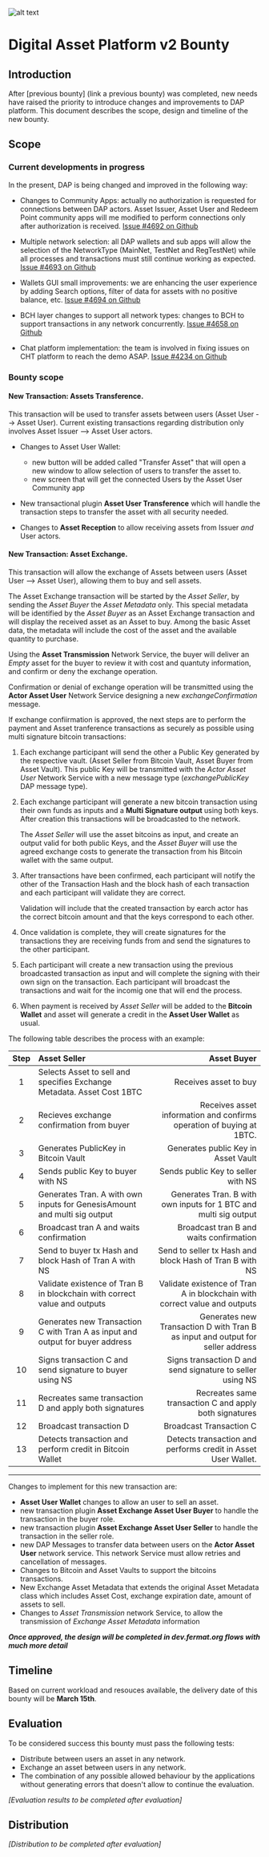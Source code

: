 ![alt text](https://github.com/bitDubai/media-kit/blob/master/MediaKit/Fermat%20Branding/Fermat%20Logotype/Fermat_Logo_3D.png "Fermat Logo")

# Digital Asset Platform v2 Bounty

## Introduction

After [previous bounty] (link a previous bounty) was completed, new needs have raised the priority to introduce changes and improvements to DAP platform. This document describes the scope, design and timeline of the new bounty.

## Scope

### Current developments in progress

In the present, DAP is being changed and improved in the following way:

* Changes to Community Apps: actually no authorization is requested for connections between DAP actors. Asset Issuer, Asset User and Redeem Point community apps will me modified to perform connections only after authorization is received. [Issue #4692 on Github](https://github.com/bitDubai/fermat/issues/4692)

* Multiple network selection: all DAP wallets and sub apps will allow the selection of the NetworkType (MainNet, TestNet and RegTestNet) while all processes and transactions must still continue working as expected. [Issue #4693 on Github](https://github.com/bitDubai/fermat/issues/4693)

* Wallets GUI small improvements: we are enhancing the user experience by adding Search options, filter of data for assets with no positive balance, etc. [Issue #4694 on Github](https://github.com/bitDubai/fermat/issues/4694)

* BCH layer changes to support all network types: changes to BCH to support transactions in any network concurrently. [Issue #4658 on Github](https://github.com/bitDubai/fermat/issues/4658)

* Chat platform implementation: the team is involved in fixing issues on CHT platform to reach the demo ASAP. [Issue #4234 on Github](https://github.com/bitDubai/fermat/issues/4234)


### Bounty scope

#### New Transaction: Assets Transference.

This transaction will be used to transfer assets between users (Asset User --> Asset User). Current existing transactions regarding distribution only involves Asset Issuer --> Asset User actors.

* Changes to Asset User Wallet: 
    * new button will be added called "Transfer Asset" that will open a new window to allow selection of users to transfer the asset to.
    * new screen that will get the connected Users by the Asset User Community app
    
* New transactional plugin **Asset User Transference** which will handle the transaction steps to transfer the asset with all security needed.

* Changes to **Asset Reception** to allow receiving assets from Issuer *and* User actors.
    
#### New Transaction: Asset Exchange.

This transaction will allow the exchange of Assets between users (Asset User --> Asset User), allowing them to buy and sell assets.

The Asset Exchange transaction will be started by the *Asset Seller*, by sending the *Asset Buyer* the *Asset Metadata* only. This special metadata will be identified by the *Asset Buyer* as an Asset Exchange transaction and will display the received asset as an Asset to buy. Among the basic Asset data, the metadata will include the cost of the asset and the available quantity to purchase.

Using the **Asset Transmission** Network Service, the buyer will deliver an *Empty* asset for the buyer to review it with cost and quantuty information, and confirm or deny the exchange operation.

Confirmation or denial of exchange operation will be transmitted using the **Actor Asset User** Network Service designing a new *exchangeConfirmation* message.

If exchange confiirmation is approved, the next steps are to perform the payment and Asset tranference transactions as securely as possible using multi signature bitcoin transactions:

1. Each exchange participant will send the other a Public Key generated by the respective vault. (Asset Seller from Bitcoin Vault, Asset Buyer from Asset Vault). This public Key will be transmitted with the *Actor Asset User* Network Service with a new message type (*exchangePublicKey* DAP message type).

2. Each exchange participant will generate a new bitcoin transaction using their own funds as inputs and a **Multi Signature output** using both keys. After creation this transactions will be broadcasted to the network.

    The *Asset Seller* will use the asset bitcoins as input, and create an output valid for both public Keys, and the *Asset Buyer* will use the agreed exchange costs to generate the transaction from his Bitcoin wallet with the same output. 

3. After transactions have been confirmed, each participant will notify the other of the Transaction Hash and the block hash of each transaction and each participant will validate they are correct.

    Validation will include that the created transaction by earch actor has the correct bitcoin amount and that the keys correspond to each other.

4. Once validation is complete, they will create signatures for the transactions they are receiving funds from and send the signatures to the other participant.

5. Each participant will create a new transaction using the previous broadcasted transaction as input and will complete the signing with their own sign on the transaction. Each participant will broadcast the transactions and wait for the incomig one that will end the process.

6. When payment is received by *Asset Seller* will be added to the **Bitcoin Wallet** and asset will generate a credit in the **Asset User Wallet** as usual.

The following table describes the process with an example:

| Step | Asset Seller | Asset Buyer |
|:---:|:---|---:|
|1|Selects Asset to sell and specifies Exchange Metadata. Asset Cost 1BTC | Receives asset to buy|
|2| Recieves exchange confirmation from buyer | Receives asset information and confirms operation of buying at 1BTC.|
|3| Generates PublicKey in Bitcoin Vault | Generates public Key in Asset Vault|
|4| Sends public Key to buyer with NS | Sends public Key to seller with NS|
|5| Generates Tran. A with own inputs for GenesisAmount and multi sig output | Generates Tran. B with own inputs for 1 BTC and multi sig output|
|6| Broadcast tran A and waits confirmation | Broadcast tran B and waits confirmation|
|7| Send to buyer tx Hash and block Hash of Tran A with NS | Send to seller tx Hash and block Hash of Tran B with NS|
|8| Validate existence of Tran B in blockchain with correct value and outputs| Validate existence of Tran A in blockchain with correct value and outputs|
|9| Generates new Transaction C with Tran A as input and output for buyer address| Generates new Transaction D with Tran B as input and output for seller address|
|10| Signs transaction C and send signature to buyer using NS| Signs transaction D and send signature to seller using NS|
|11| Recreates same transaction D and apply both signatures | Recreates same transaction C and apply both signatures|
|12| Broadcast transaction D | Broadcast Transaction C|
|13| Detects transaction and perform credit in Bitcoin Wallet | Detects transaction and performs credit in Asset User Wallet.|

---

Changes to implement for this new transaction are:

* **Asset User Wallet** changes to allow an user to sell an asset.
* new transaction plugin **Asset Exchange Asset User Buyer** to handle the transaction in the buyer role.
* new transaction plugin **Asset Exchange Asset User Seller** to handle the transaction in the seller role.
* new DAP Messages to transfer data between users on the **Actor Asset User** network service. This network Service must allow retries and cancellation of messages.
* Changes to Bitcoin and Asset Vaults to support the bitcoins transactions.
* New Exchange Asset Metadata that extends the original Asset Metadata class which includes Asset Cost, exchange expiration date, amount of assets to sell.
* Changes to *Asset Transmission* network Service, to allow the transmission of *Exchange Asset Metadata* information

***Once approved, the design will be completed in dev.fermat.org flows with much more detail***
     

## Timeline

Based on current workload and resouces available, the delivery date of this bounty will be **March 15th**.

## Evaluation

To be considered success this bounty must pass the following tests:

* Distribute between users an asset in any network.
* Exchange an asset between users in any network.
* The combination of any possible allowed behaviour by the applications without generating errors that doesn't allow to continue the evaluation.

*[Evaluation results to be completed after evaluation]*

## Distribution

*[Distribution to be completed after evaluation]*

